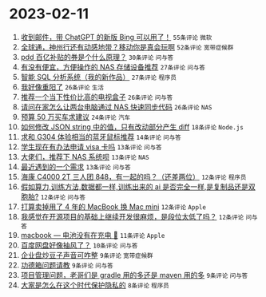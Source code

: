# 2023-02-11

1. [收到邮件，带 ChatGPT 的新版 Bing 可以用了！](https://www.v2ex.com/t/915087) `55条评论` `微软`
1. [全球通，神州行还有动感地带？移动你是真会玩啊](https://www.v2ex.com/t/915085) `52条评论` `宽带症候群`
1. [pdd 百亿补贴的券是个什么原理？](https://www.v2ex.com/t/915082) `30条评论` `问与答`
1. [有没有便宜，方便操作的 NAS 存储设备推荐](https://www.v2ex.com/t/915083) `27条评论` `问与答`
1. [智能 SQL 分析系统（我的新作品）](https://www.v2ex.com/t/915090) `27条评论` `程序员`
1. [我好像重阳了](https://www.v2ex.com/t/915097) `26条评论` `生活`
1. [推荐一个当下性价比高的电视盒子](https://www.v2ex.com/t/915108) `26条评论` `问与答`
1. [请问在家怎么让两台电脑通过 NAS 快速同步代码](https://www.v2ex.com/t/915142) `26条评论` `NAS`
1. [预算 50 万买车求建议](https://www.v2ex.com/t/915160) `24条评论` `汽车`
1. [如何修改 JSON string 中的值，只有改动部分产生 diff](https://www.v2ex.com/t/915183) `18条评论` `Node.js`
1. [求和 G304 体验相当的蓝牙鼠标推荐](https://www.v2ex.com/t/915098) `14条评论` `问与答`
1. [学生现在有办法申请 visa 卡吗](https://www.v2ex.com/t/915161) `13条评论` `问与答`
1. [大佬们，推荐下 NAS 系统呗](https://www.v2ex.com/t/915115) `13条评论` `NAS`
1. [最近遇到的一个需求](https://www.v2ex.com/t/915110) `13条评论` `问与答`
1. [海康 C4000 2T 三人团 848，有一起的吗？（还差两位）](https://www.v2ex.com/t/915178) `12条评论` `程序员`
1. [假如算力,训练方法,数据都一样,训练出来的 ai 是否完全一样,是复制品还是双胞胎?](https://www.v2ex.com/t/915135) `12条评论` `问与答`
1. [打算卖掉用了 4 年的 MacBook 换 Mac mini](https://www.v2ex.com/t/915119) `12条评论` `Apple`
1. [我感觉在开源项目的基础上继续开发很麻烦，是段位太低了吗？](https://www.v2ex.com/t/915111) `12条评论` `问与答`
1. [macbook — 电池没有在充电 🤔](https://www.v2ex.com/t/915151) `11条评论` `Apple`
1. [百度网盘好像抽风了？](https://www.v2ex.com/t/915084) `10条评论` `问与答`
1. [企业盘炒豆子声音可咋整](https://www.v2ex.com/t/915149) `9条评论` `宽带症候群`
1. [功德箱问题请教](https://www.v2ex.com/t/915102) `9条评论` `问与答`
1. [项目管理问题，老哥们是 gradle 用的多还是 maven 用的多](https://www.v2ex.com/t/915089) `9条评论` `问与答`
1. [大家是怎么在这个时代保护隐私的](https://www.v2ex.com/t/915199) `8条评论` `程序员`
